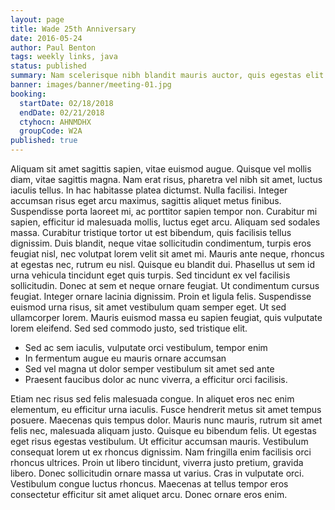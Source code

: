 ```yaml
---
layout: page
title: Wade 25th Anniversary
date: 2016-05-24
author: Paul Benton
tags: weekly links, java
status: published
summary: Nam scelerisque nibh blandit mauris auctor, quis egestas elit ultrices.
banner: images/banner/meeting-01.jpg
booking:
  startDate: 02/18/2018
  endDate: 02/21/2018
  ctyhocn: AHNMDHX
  groupCode: W2A
published: true
---
```

Aliquam sit amet sagittis sapien, vitae euismod augue. Quisque vel mollis diam, vitae sagittis magna. Nam erat risus, pharetra vel nibh sit amet, luctus iaculis tellus. In hac habitasse platea dictumst. Nulla facilisi. Integer accumsan risus eget arcu maximus, sagittis aliquet metus finibus. Suspendisse porta laoreet mi, ac porttitor sapien tempor non. Curabitur mi sapien, efficitur id malesuada mollis, luctus eget arcu. Aliquam sed sodales massa. Curabitur tristique tortor ut est bibendum, quis facilisis tellus dignissim. Duis blandit, neque vitae sollicitudin condimentum, turpis eros feugiat nisl, nec volutpat lorem velit sit amet mi. Mauris ante neque, rhoncus at egestas nec, rutrum eu nisl. Quisque eu blandit dui. Phasellus ut sem id urna vehicula tincidunt eget quis turpis. Sed tincidunt ex vel facilisis sollicitudin. Donec at sem et neque ornare feugiat.
Ut condimentum cursus feugiat. Integer ornare lacinia dignissim. Proin et ligula felis. Suspendisse euismod urna risus, sit amet vestibulum quam semper eget. Ut sed ullamcorper lorem. Mauris euismod massa eu sapien feugiat, quis vulputate lorem eleifend. Sed sed commodo justo, sed tristique elit.

* Sed ac sem iaculis, vulputate orci vestibulum, tempor enim
* In fermentum augue eu mauris ornare accumsan
* Sed vel magna ut dolor semper vestibulum sit amet sed ante
* Praesent faucibus dolor ac nunc viverra, a efficitur orci facilisis.

Etiam nec risus sed felis malesuada congue. In aliquet eros nec enim elementum, eu efficitur urna iaculis. Fusce hendrerit metus sit amet tempus posuere. Maecenas quis tempus dolor. Mauris nunc mauris, rutrum sit amet felis nec, malesuada aliquam justo. Quisque eu bibendum felis. Ut egestas eget risus egestas vestibulum. Ut efficitur accumsan mauris. Vestibulum consequat lorem ut ex rhoncus dignissim. Nam fringilla enim facilisis orci rhoncus ultrices. Proin ut libero tincidunt, viverra justo pretium, gravida libero. Donec sollicitudin ornare massa ut varius. Cras in vulputate orci. Vestibulum congue luctus rhoncus. Maecenas at tellus tempor eros consectetur efficitur sit amet aliquet arcu. Donec ornare eros enim.
